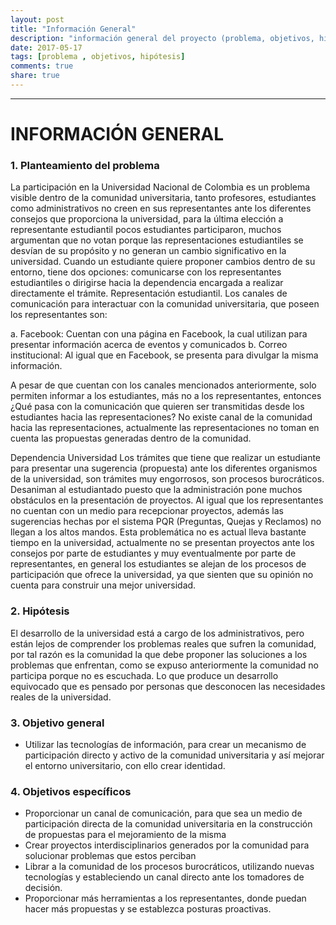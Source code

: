 ```yaml
---
layout: post
title: "Información General"
description: "información general del proyecto (problema, objetivos, hipótesis)"
date: 2017-05-17
tags: [problema , objetivos, hipótesis]
comments: true
share: true
---
```

---
# INFORMACIÓN GENERAL
### 1.	Planteamiento del problema
La participación en la Universidad Nacional de Colombia es un problema visible dentro de la comunidad universitaria, tanto profesores, estudiantes como administrativos no creen en sus representantes ante los diferentes consejos que proporciona la universidad, para la última elección a representante estudiantil pocos estudiantes participaron, muchos argumentan que no votan porque las representaciones estudiantiles se desvían de su propósito y no generan un cambio significativo en la universidad. Cuando un estudiante quiere proponer cambios dentro de su entorno, tiene dos opciones: comunicarse con los representantes estudiantiles o dirigirse hacia la dependencia encargada a realizar directamente el trámite.
Representación estudiantil.
Los canales de comunicación para interactuar con la comunidad universitaria, que poseen los representantes son:

a.	Facebook: Cuentan con una página en Facebook, la cual utilizan para presentar información acerca de eventos y comunicados
b.	Correo institucional: Al igual que en Facebook, se presenta para divulgar la misma información.

A pesar de que cuentan con los canales mencionados anteriormente, solo permiten informar a los estudiantes, más no a los representantes, entonces ¿Qué pasa con la comunicación que quieren ser transmitidas desde los estudiantes hacia las representaciones?
No existe canal de la comunidad hacia las representaciones, actualmente las representaciones no toman en cuenta las propuestas generadas dentro de la comunidad.

Dependencia Universidad
Los trámites que tiene que realizar un estudiante para presentar una sugerencia (propuesta) ante los diferentes organismos de la universidad, son trámites muy engorrosos, son procesos burocráticos. Desaniman al estudiantado puesto que la administración pone muchos obstáculos en la presentación de proyectos. Al igual que los representantes no cuentan con un medio para recepcionar proyectos, además las sugerencias hechas por el sistema PQR (Preguntas, Quejas y Reclamos) no llegan a los altos mandos.
Esta problemática no es actual lleva bastante tiempo en la universidad, actualmente no se presentan proyectos ante los consejos por parte de estudiantes y muy eventualmente por parte de representantes, en general los estudiantes se alejan de los procesos de participación que ofrece la universidad, ya que sienten que su opinión no cuenta para construir una mejor universidad.

### 2.	Hipótesis 
El desarrollo de la universidad está a cargo de los administrativos, pero están lejos de comprender los problemas reales que sufren la comunidad, por tal razón es la comunidad la que debe proponer las soluciones a los problemas que enfrentan, como se expuso anteriormente la comunidad no participa porque no es escuchada. Lo que produce un desarrollo equivocado que es pensado por personas que desconocen las necesidades reales de la universidad.

### 3.	Objetivo general
*	Utilizar las tecnologías de información, para crear un mecanismo de participación directo y activo de la comunidad universitaria y así mejorar el entorno universitario, con ello crear identidad.

### 4.	Objetivos específicos 
*	Proporcionar un canal de comunicación, para que sea un medio de participación directa de la comunidad universitaria en la construcción de propuestas para el mejoramiento de la misma
*	Crear proyectos interdisciplinarios generados por la comunidad para solucionar problemas que estos perciban
*	Librar a la comunidad de los procesos burocráticos, utilizando nuevas tecnologías y estableciendo un canal directo ante los tomadores de decisión.
*	Proporcionar más herramientas a los representantes, donde puedan hacer más propuestas y se establezca posturas proactivas.
